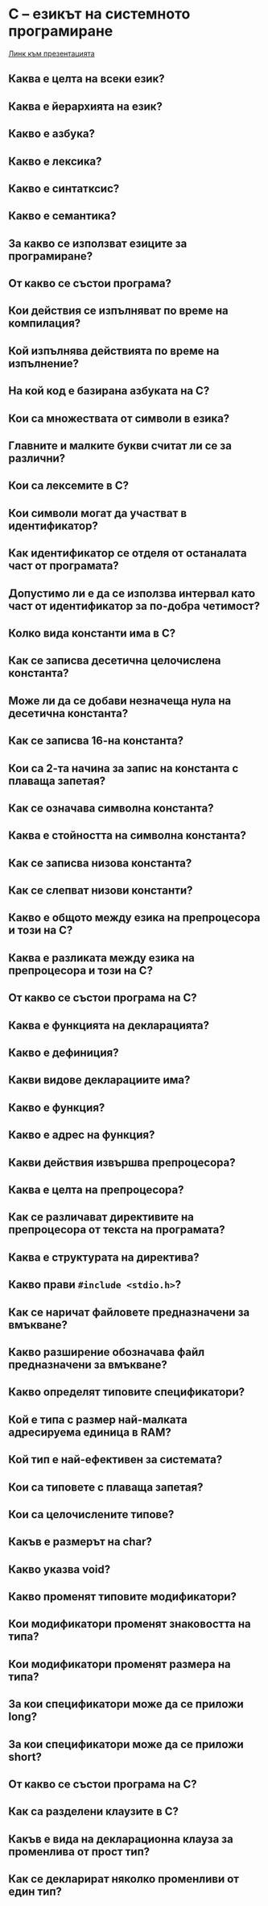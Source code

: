 # C – езикът на системното програмиране

[Линк към презентацията](https://docs.google.com/presentation/d/10AxpPUM9MiRVJ96WAPnRogTDX-Vm8Ny2/edit?usp=sharing&ouid=101404069411555549635&rtpof=true&sd=true)

## Каква е целта на всеки език?

## Каква е йерархията на език?

## Какво е азбука?

## Какво е лексика?

## Какво е синтатксис?

## Какво е семантика?

## За какво се използват езиците за програмиране?

## От какво се състои програма?

## Кои действия се изпълняват по време на компилация?

## Кой изпълнява действията по време на изпълнение?

## На кой код е базирана азбуката на C?

## Кои са множествата от символи в езика?

## Главните и малките букви считат ли се за различни?

## Кои са лексемите в C?

## Кои символи могат да участват в идентификатор?

## Как идентификатор се отделя от останалата част от програмата?

## Допустимо ли е да се използва интервал като част от идентификатор за по-добра четимост?

## Колко вида константи има в C?

## Как се записва десетична целочислена константа?

## Може ли да се добави незначеща нула на десетична константа?

## Как се записва 16-на константа?

## Кои са 2-та начина за запис на константа с плаваща запетая?

## Как се означава символна константа?

## Каква е стойността на символна константа?

## Как се записва низова константа?

## Как се слепват низови константи?

## Какво е общото между езика на препроцесора и този на C?

## Каква е разликата между езика на препроцесора и този на C?

## От какво се състои програма на C?

## Каква е функцията на декларацията?

## Какво е дефиниция?

## Какви видове декларациите има?

## Какво е функция?

## Какво е адрес на функция?

## Какви действия извършва препроцесора?

## Каква е целта на препроцесора?

## Как се различават директивите на препроцесора от текста на програмата?

## Каква е структурата на директива?

## Какво прави `#include <stdio.h>`?

## Как се наричат файловете предназначени за вмъкване?

## Какво разширение обозначава файл предназначени за вмъкване?

## Какво определят типовите спецификатори?

## Кой е типа с размер най-малката адресируема единица в RAM?

## Кой тип е най-ефективен за системата?

## Кои са типовете с плаваща запетая?

## Кои са целочислените типове?

## Какъв е размерът на char?

## Какво указва void?

## Какво променят типовите модификатори?

## Кои модификатори променят знаковостта на типа?

## Кои модификатори променят размера на типа?

## За кои спецификатори може да се приложи long?

## За кои спецификатори може да се приложи short?

## От какво се състои програма на C?

## Как са разделени клаузите в C?

## Какъв е вида на декларациoнна клауза за променлива от прост тип?

## Как се декларират няколко променливи от един тип?
